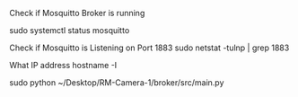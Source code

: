 Check if Mosquitto Broker is running

sudo systemctl status mosquitto

Check if Mosquitto is Listening on Port 1883
sudo netstat -tulnp | grep 1883

What IP address
hostname -I

sudo python ~/Desktop/RM-Camera-1/broker/src/main.py
